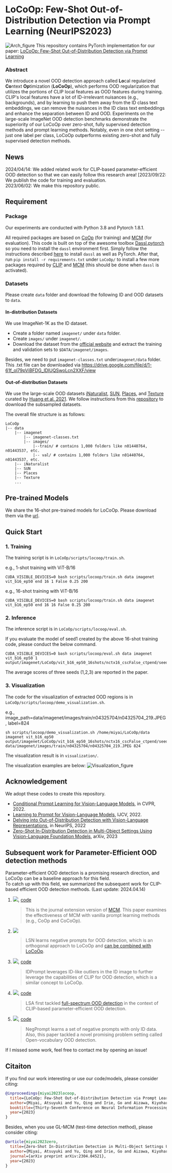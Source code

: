 # LoCoOp: Few-Shot Out-of-Distribution Detection via Prompt Learning (NeurIPS2023)
![Arch_figure](figure/framework.png)
This repository contains PyTorch implementation for our paper: [LoCoOp: Few-Shot Out-of-Distribution Detection via Prompt Learning](https://arxiv.org/abs/2306.01293)

### Abstract
We introduce a novel OOD detection approach called **Lo**cal regularized **Co**ntext **Op**timization (**LoCoOp**), which performs OOD regularization that utilizes the portions of CLIP local features as OOD features during training. CLIP's local features have a lot of ID-irrelevant nuisances (e.g., backgrounds), and by learning to push them away from the ID class text embeddings, we can remove the nuisances in the ID class text embeddings and enhance the separation between ID and OOD. Experiments on the large-scale ImageNet OOD detection benchmarks demonstrate the superiority of our LoCoOp over zero-shot, fully supervised detection methods and prompt learning methods. Notably, even in one shot setting -- just one label per class, LoCoOp outperforms existing zero-shot and fully supervised detection methods.

## News
2024/04/14: We added related work for CLIP-based parameter-efficient OOD detection so that we can easily follow this research area! 
[2023/09/22: We publish the code for training and evaluation.   
2023/06/02: We make this repository public.


## Requirement
### Package
Our experiments are conducted with Python 3.8 and Pytorch 1.8.1.

All required packages are based on [CoOp](https://github.com/KaiyangZhou/CoOp) (for training) and [MCM](https://github.com/deeplearning-wisc/MCM) (for evaluation).
This code is built on top of the awesome toolbox [Dassl.pytorch](https://github.com/KaiyangZhou/Dassl.pytorch) so you need to install the `dassl` environment first. Simply follow the instructions described [here](https://github.com/KaiyangZhou/Dassl.pytorch#installation) to install `dassl` as well as PyTorch. After that, run `pip install -r requirements.txt` under `LoCoOp/` to install a few more packages required by [CLIP](https://github.com/openai/CLIP) and [MCM](https://github.com/deeplearning-wisc/MCM) (this should be done when `dassl` is activated).


### Datasets
Please create `data` folder and download the following ID and OOD datasets to `data`.

#### In-distribution Datasets
We use ImageNet-1K as the ID dataset.
- Create a folder named `imagenet/` under `data` folder.
- Create `images/` under `imagenet/`.
- Download the dataset from the [official website](https://image-net.org/index.php) and extract the training and validation sets to `$DATA/imagenet/images`.
  
Besides, we need to put `imagenet-classes.txt` under`imagenet/data` folder. This .txt file can be downloaded via https://drive.google.com/file/d/1-61f_ol79pViBFDG_IDlUQSwoLcn2XXF/view

#### Out-of-distribution Datasets
We use the large-scale OOD datasets [iNaturalist](https://arxiv.org/abs/1707.06642), [SUN](https://vision.princeton.edu/projects/2010/SUN/), [Places](https://arxiv.org/abs/1610.02055), and [Texture](https://arxiv.org/abs/1311.3618) curated by [Huang et al. 2021](https://arxiv.org/abs/2105.01879). We follow instructions from this [repository](https://github.com/deeplearning-wisc/large_scale_ood#out-of-distribution-dataset) to download the subsampled datasets.

The overall file structure is as follows:
```
LoCoOp
|-- data
    |-- imagenet
        |-- imagenet-classes.txt
        |-- images/
            |--train/ # contains 1,000 folders like n01440764, n01443537, etc.
            |-- val/ # contains 1,000 folders like n01440764, n01443537, etc.
    |-- iNaturalist
    |-- SUN
    |-- Places
    |-- Texture
    ...
```

## Pre-trained Models
We share the 16-shot pre-trained models for LoCoOp. Please download them via the [url](https://drive.google.com/drive/folders/1QX0z15cq5K2G7mKUEKitsz3P94UBMqPk?usp=sharing).

## Quick Start
### 1. Training
The training script is in `LoCoOp/scripts/locoop/train.sh`.

e.g., 1-shot training with ViT-B/16
```train
CUDA_VISIBLE_DEVICES=0 bash scripts/locoop/train.sh data imagenet vit_b16_ep50 end 16 1 False 0.25 200
```

e.g., 16-shot training with ViT-B/16
```train
CUDA_VISIBLE_DEVICES=0 bash scripts/locoop/train.sh data imagenet vit_b16_ep50 end 16 16 False 0.25 200
```

### 2. Inference 
The inference script is in `LoCoOp/scripts/locoop/eval.sh`.

If you evaluate the model of seed1 created by the above 16-shot training code, please conduct the below command.
```eval
CUDA_VISIBLE_DEVICES=0 bash scripts/locoop/eval.sh data imagenet vit_b16_ep50 1 output/imagenet/LoCoOp/vit_b16_ep50_16shots/nctx16_cscFalse_ctpend/seed1
```
The average scores of three seeds (1,2,3) are reported in the paper.

### 3. Visualization
The code for the visualization of extracted OOD regions is in `LoCoOp/scripts/locoop/demo_visualization.sh`.

e.g., image_path=data/imagenet/images/train/n04325704/n04325704_219.JPEG, label=824
```
sh scripts/locoop/demo_visualization.sh /home/miyai/LoCoOp/data imagenet vit_b16_ep50 output/imagenet/LoCoOp/vit_b16_ep50_16shots/nctx16_cscFalse_ctpend/seed1 data/imagenet/images/train/n04325704/n04325704_219.JPEG 824
```
The visualization result is in `visualization/`.

The visualization examples are below:
![Visualization_figure](figure/visualization_examples.png)

## Acknowledgement
We adopt these codes to create this repository.
* [Conditional Prompt Learning for Vision-Language Models](https://arxiv.org/abs/2203.05557), in CVPR, 2022.
* [Learning to Prompt for Vision-Language Models](https://arxiv.org/abs/2109.01134), IJCV, 2022.
* [Delving into Out-of-Distribution Detection with Vision-Language Representations](https://proceedings.neurips.cc/paper_files/paper/2022/hash/e43a33994a28f746dcfd53eb51ed3c2d-Abstract-Conference.html), in NeurIPS, 2022
* [Zero-Shot In-Distribution Detection in Multi-Object Settings Using Vision-Language Foundation Models](https://arxiv.org/abs/2304.04521), arXiv, 2023


## Subsequent work for Parameter-Efficient OOD detection methods
Parameter-efficient OOD detection is a promising research direction, and LoCoOp can be a baseline approach for this field.  
To catch up with this field, we summarized the subsequent work for CLIP-based efficient OOD detection methods. (Last update: 2024.04.14)  

1. [![](https://img.shields.io/badge/IJCV'23-MCM+CoOp-blue)](https://link.springer.com/article/10.1007/s11263-023-01895-7), [code](https://github.com/deeplearning-wisc/MCM)
    > This is the journal extension version of [MCM](https://proceedings.neurips.cc/paper_files/paper/2022/hash/e43a33994a28f746dcfd53eb51ed3c2d-Abstract-Conference.html). This paper examines the effectiveness of MCM with vanilla prompt learning methods (e.g., CoOp and CoCoOp).
2. [![](https://img.shields.io/badge/ICLR'24-LSN-pink)](https://openreview.net/pdf?id=nanyAujl6e)
   > LSN learns negative prompts for OOD detection, which is an orthogonal approach to LoCoOp and [can be combined with LoCoOp](https://openreview.net/forum?id=nanyAujl6e&referrer=%5Bthe%20profile%20of%20Jun%20Nie%5D(%2Fprofile%3Fid%3D~Jun_Nie1)).
3. [![](https://img.shields.io/badge/CVPR'24-IDPrompt-green)](https://arxiv.org/abs/2311.15243), [code](https://github.com/ycfate/ID-like)
   > IDPrompt leverages ID-like outliers in the ID image to further leverage the capabilities of CLIP for OOD detection, which is a similar concept to LoCoOp.
4. [![](https://img.shields.io/badge/arXiv'23-LSA-orange)](https://arxiv.org/abs/2312.01732), [code](https://github.com/LuFan31/LSA)
   > LSA first tackled [full-spectrum OOD detection](https://arxiv.org/abs/2204.05306) in the context of CLIP-based parameter-efficient OOD detection.
5. [![](https://img.shields.io/badge/CVPR'24-NegPrompt-green)](https://arxiv.org/abs/2404.03248), [code](https://github.com/mala-lab/negprompt)
   > NegPrompt learns a set of negative prompts with only ID data. Also, this paper tackled a novel promising problem setting called Open-vocabulary OOD detection. 

If I missed some work, feel free to contact me by opening an issue! 

## Citaiton
If you find our work interesting or use our code/models, please consider citing:
```bibtex
@inproceedings{miyai2023locoop,
  title={LoCoOp: Few-Shot Out-of-Distribution Detection via Prompt Learning},
  author={Miyai, Atsuyuki and Yu, Qing and Irie, Go and Aizawa, Kiyoharu},
  booktitle={Thirty-Seventh Conference on Neural Information Processing Systems},
  year={2023}
}
```

Besides, when you use GL-MCM (test-time detection method), please consider citing:
```bibtex
@article{miyai2023zero,
  title={Zero-Shot In-Distribution Detection in Multi-Object Settings Using Vision-Language Foundation Models},
  author={Miyai, Atsuyuki and Yu, Qing and Irie, Go and Aizawa, Kiyoharu},
  journal={arXiv preprint arXiv:2304.04521},
  year={2023}
}
```
